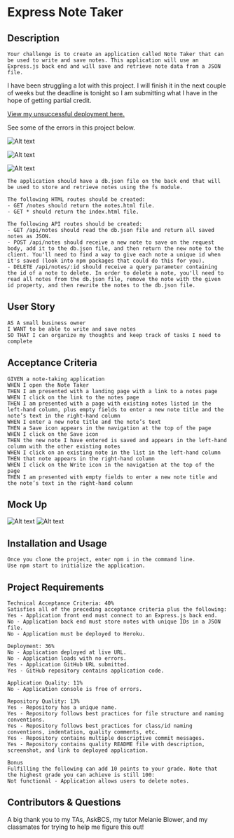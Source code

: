# Express Note Taker

## Description

```
Your challenge is to create an application called Note Taker that can be used to write and save notes. This application will use an Express.js back end and will save and retrieve note data from a JSON file.
```

I have been struggling a lot with this project. I will finish it in the next couple of weeks but the deadline is tonight so I am submitting what I have in the hope of getting partial credit.

[View my unsuccessful deployment here.](https://warm-badlands-92602.herokuapp.com/)

See some of the errors in this project below.

![Alt text](public/assets/images/error1.png "Insomnia")

![Alt text](public/assets/images/error2.png "Recursive server")

![Alt text](public/assets/images/heroku.png "heroku logs --tail")

```
The application should have a db.json file on the back end that will be used to store and retrieve notes using the fs module.

The following HTML routes should be created:
- GET /notes should return the notes.html file.
- GET * should return the index.html file.

The following API routes should be created:
- GET /api/notes should read the db.json file and return all saved notes as JSON.
- POST /api/notes should receive a new note to save on the request body, add it to the db.json file, and then return the new note to the client. You'll need to find a way to give each note a unique id when it's saved (look into npm packages that could do this for you).
- DELETE /api/notes/:id should receive a query parameter containing the id of a note to delete. In order to delete a note, you'll need to read all notes from the db.json file, remove the note with the given id property, and then rewrite the notes to the db.json file.
```

## User Story
```
AS A small business owner
I WANT to be able to write and save notes
SO THAT I can organize my thoughts and keep track of tasks I need to complete
```

## Acceptance Criteria
```
GIVEN a note-taking application
WHEN I open the Note Taker
THEN I am presented with a landing page with a link to a notes page
WHEN I click on the link to the notes page
THEN I am presented with a page with existing notes listed in the left-hand column, plus empty fields to enter a new note title and the note’s text in the right-hand column
WHEN I enter a new note title and the note’s text
THEN a Save icon appears in the navigation at the top of the page
WHEN I click on the Save icon
THEN the new note I have entered is saved and appears in the left-hand column with the other existing notes
WHEN I click on an existing note in the list in the left-hand column
THEN that note appears in the right-hand column
WHEN I click on the Write icon in the navigation at the top of the page
THEN I am presented with empty fields to enter a new note title and the note’s text in the right-hand column
```

## Mock Up
![Alt text](public/assets/images/deployment1.png "Homepage")
![Alt text](public/assets/images/deployment2.png "Notes")

## Installation and Usage
```
Once you clone the project, enter npm i in the command line.
Use npm start to initialize the application.
```

## Project Requirements
```
Technical Acceptance Criteria: 40%
Satisfies all of the preceding acceptance criteria plus the following:
Yes - Application front end must connect to an Express.js back end.
No - Application back end must store notes with unique IDs in a JSON file.
No - Application must be deployed to Heroku.

Deployment: 36%
No - Application deployed at live URL.
No - Application loads with no errors.
Yes - Application GitHub URL submitted.
Yes - GitHub repository contains application code.

Application Quality: 11%
No - Application console is free of errors.

Repository Quality: 13%
Yes - Repository has a unique name.
Yes - Repository follows best practices for file structure and naming conventions.
Yes - Repository follows best practices for class/id naming conventions, indentation, quality comments, etc.
Yes - Repository contains multiple descriptive commit messages.
Yes - Repository contains quality README file with description, screenshot, and link to deployed application.

Bonus
Fulfilling the following can add 10 points to your grade. Note that the highest grade you can achieve is still 100:
Not functional - Application allows users to delete notes.
```

## Contributors & Questions

A big thank you to my TAs, AskBCS, my tutor Melanie Blower, and my classmates for trying to help me figure this out!